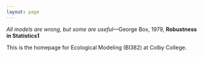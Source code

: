 ```yaml
---
layout: page
---
```


*All models are wrong, but some are useful*&mdash;George Box, 1979, **Robustness in Statistics1**

This is the homepage for Ecological Modeling (BI382) at Colby College.